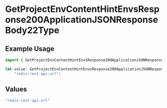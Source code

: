 # GetProjectEnvContentHintEnvsResponse200ApplicationJSONResponseBody22Type

## Example Usage

```typescript
import { GetProjectEnvContentHintEnvsResponse200ApplicationJSONResponseBody22Type } from "@simplesagar/vercel/models/getprojectenvop.js";

let value: GetProjectEnvContentHintEnvsResponse200ApplicationJSONResponseBody22Type =
    "redis-rest-api-url";
```

## Values

```typescript
"redis-rest-api-url"
```